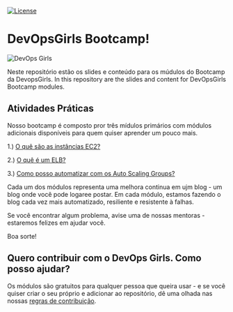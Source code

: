 [![License](https://img.shields.io/badge/License-CC0-green.svg)](https://creativecommons.org/publicdomain/zero/1.0/)

# DevOpsGirls Bootcamp!

![DevOps Girls](/images/devopsgirls.jpg)

Neste repositório estão os slides e conteúdo para os múdulos do Bootcamp da DevopsGirls.
In this repository are the slides and content for DevOpsGirls Bootcamp modules.

## Atividades Práticas

Nosso bootcamp é composto pror três mídulos primários com módulos adicionais disponíveis para quem quiser aprender um pouco mais.


1.) [O quê são as instâncias EC2?](https://github.com/DevOps-Girls/devopsgirls-bootcamp-br/blob/master/1-1-EC2.md)

2.) [O quê é um ELB?](https://github.com/DevOps-Girls/devopsgirls-bootcamp-br/blob/master/2-1-ELB.md)

3.) [Como posso automatizar com os Auto Scaling Groups?](https://github.com/DevOps-Girls/devopsgirls-bootcamp-br/blob/master/3-1-ASG.md)

Cada um dos módulos representa uma melhora continua em ujm blog - um blog onde você pode logaree postar. Em cada módulo, estamos fazendo o blog cada vez mais automatizado, resiliente e resistente à falhas.

Se você encontrar algum problema, avise uma de nossas mentoras - estaremos felizes em ajudar você.

Boa sorte!

## Quero contribuir com o DevOps Girls. Como posso ajudar?

Os módulos são gratuitos para qualquer pessoa que queira usar - e se você quiser criar o seu próprio e adicionar ao repositório, dê uma olhada nas nossas [regras de contribuição](/CONTRIBUTING.md).
